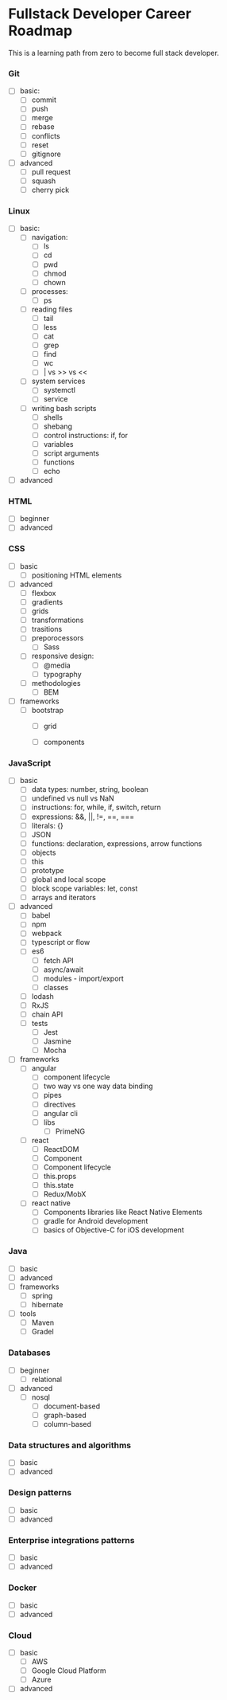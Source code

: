 # Fullstack Developer Career Roadmap #
This is a learning path from zero to become full stack developer.

### Git ###
* [ ] basic:
    * [ ] commit
    * [ ] push
    * [ ] merge
    * [ ] rebase
    * [ ] conflicts
    * [ ] reset
    * [ ] gitignore
* [ ] advanced
    * [ ] pull request
    * [ ] squash
    * [ ] cherry pick
    
### Linux ###
* [ ] basic:
    * [ ] navigation:
        * [ ] ls
        * [ ] cd
        * [ ] pwd
        * [ ] chmod
        * [ ] chown
    * [ ] processes:
        * [ ] ps
    * [ ] reading files
        * [ ] tail
        * [ ] less
        * [ ] cat
        * [ ] grep
        * [ ] find
        * [ ] wc
        * [ ] | vs >> vs <<
    * [ ] system services
        * [ ] systemctl
        * [ ] service
    * [ ] writing bash scripts
        * [ ] shells
        * [ ] shebang
        * [ ] control instructions: if, for
        * [ ] variables
        * [ ] script arguments
        * [ ] functions
        * [ ] echo
* [ ] advanced

### HTML ###
* [ ] beginner
* [ ] advanced

### CSS ###
* [ ] basic
    * [ ] positioning HTML elements
* [ ] advanced
    * [ ] flexbox
    * [ ] gradients
    * [ ] grids
    * [ ] transformations
    * [ ] trasitions 
    * [ ] preporocessors
        * [ ] Sass
    * [ ] responsive design:
        * [ ] @media
        * [ ] typography
    * [ ] methodologies
        * [ ] BEM
* [ ] frameworks
    * [ ] bootstrap
        * [ ] grid
        * [ ] components
    

### JavaScript ###
* [ ] basic
    * [ ] data types: number, string, boolean
    * [ ] undefined vs null vs NaN
    * [ ] instructions: for, while, if, switch, return
    * [ ] expressions: &&, ||, !=, ==, ===
    * [ ] literals: {}
    * [ ] JSON
    * [ ] functions: declaration, expressions, arrow functions
    * [ ] objects
    * [ ] this
    * [ ] prototype
    * [ ] global and local scope
    * [ ] block scope variables: let, const
    * [ ] arrays and iterators
    
* [ ] advanced
    * [ ] babel
    * [ ] npm
    * [ ] webpack
    * [ ] typescript or flow
    * [ ] es6
        * [ ] fetch API
        * [ ] async/await
        * [ ] modules - import/export
        * [ ] classes
    * [ ] lodash
    * [ ] RxJS
    * [ ] chain API
    * [ ] tests
        * [ ] Jest
        * [ ] Jasmine
        * [ ] Mocha   
* [ ] frameworks
    * [ ] angular
        * [ ] component lifecycle
        * [ ] two way vs one way data binding
        * [ ] pipes
        * [ ] directives
        * [ ] angular cli
        * [ ] libs
            * [ ] PrimeNG
    * [ ] react
        * [ ] ReactDOM
        * [ ] Component
        * [ ] Component lifecycle
        * [ ] this.props
        * [ ] this.state
        * [ ] Redux/MobX
    * [ ] react native
        * [ ] Components libraries like React Native Elements
        * [ ] gradle for Android development
        * [ ] basics of Objective-C for iOS development
    
### Java ###
* [ ] basic
* [ ] advanced
* [ ] frameworks
    * [ ] spring
    * [ ] hibernate
* [ ] tools
    * [ ] Maven
    * [ ] Gradel    
    
### Databases ###
* [ ] beginner
    * [ ] relational 
* [ ] advanced
    * [ ] nosql
        * [ ] document-based
        * [ ] graph-based
        * [ ] column-based

### Data structures and algorithms  ###
* [ ] basic
* [ ] advanced
     
### Design patterns  ###
* [ ] basic
* [ ] advanced

### Enterprise integrations patterns  ###
* [ ] basic
* [ ] advanced

### Docker ###
* [ ] basic
* [ ] advanced

### Cloud ###
* [ ] basic
    * [ ] AWS
    * [ ] Google Cloud Platform
    * [ ] Azure
* [ ] advanced
